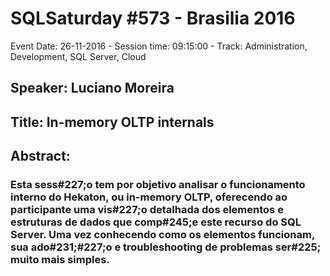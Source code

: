 # SQLSaturday #573 - Brasilia 2016
Event Date: 26-11-2016 - Session time: 09:15:00 - Track: Administration, Development, SQL Server, Cloud
## Speaker: Luciano Moreira
## Title: In-memory OLTP internals
## Abstract:
### Esta sess#227;o tem por objetivo analisar o funcionamento interno do Hekaton, ou in-memory OLTP, oferecendo ao participante uma vis#227;o detalhada dos elementos e estruturas de dados que comp#245;e este recurso do SQL Server. Uma vez conhecendo como os elementos funcionam, sua ado#231;#227;o e troubleshooting de problemas ser#225; muito mais simples.
